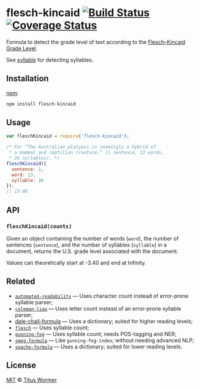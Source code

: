 # flesch-kincaid [![Build Status][travis-badge]][travis] [![Coverage Status][codecov-badge]][codecov]

Formula to detect the grade level of text according to the
[Flesch–Kincaid Grade Level][formula].

See [syllable][] for detecting syllables.

## Installation

[npm][npm-install]:

```bash
npm install flesch-kincaid
```

## Usage

```js
var fleschKincaid = require('flesch-kincaid');

/* For “The Australian platypus is seemingly a hybrid of
 * a mammal and reptilian creature.” (1 sentence, 13 words,
 * 26 syllables). */
fleschKincaid({
  sentence: 1,
  word: 13,
  syllable: 26
});
// 13.08
```

## API

### `fleschKincaid(counts)`

Given an object containing the number of words (`word`), the number of
sentences (`sentence`), and the number of syllables  (`syllable`) in a
document, returns the U.S. grade level associated with the document.

Values can theoretically start at -3.40 and end at Infinity.

## Related

*   [`automated-readability`](https://github.com/wooorm/automated-readability)
    — Uses character count instead of error-prone syllable parser;
*   [`coleman-liau`](https://github.com/wooorm/coleman-liau)
    — Uses letter count instead of an error-prone syllable parser;
*   [dale-chall-formula](https://github.com/wooorm/dale-chall-formula)
    — Uses a dictionary; suited for higher reading levels;
*   [`flesch`](https://github.com/wooorm/flesch)
    — Uses syllable count;
*   [`gunning-fog`](https://github.com/wooorm/gunning-fog)
    — Uses syllable count; needs POS-tagging and NER;
*   [`smog-formula`](https://github.com/wooorm/smog-formula)
    — Like `gunning-fog-index`; without needing advanced NLP;
*   [`spache-formula`](https://github.com/wooorm/spache-formula)
    — Uses a dictionary; suited for lower reading levels.

## License

[MIT][license] © [Titus Wormer][author]

<!-- Definitions -->

[travis-badge]: https://img.shields.io/travis/wooorm/flesch-kincaid.svg

[travis]: https://travis-ci.org/wooorm/flesch-kincaid

[codecov-badge]: https://img.shields.io/codecov/c/github/wooorm/flesch-kincaid.svg

[codecov]: https://codecov.io/github/wooorm/flesch-kincaid

[npm-install]: https://docs.npmjs.com/cli/install

[license]: LICENSE

[author]: http://wooorm.com

[formula]: http://en.wikipedia.org/wiki/Flesch–Kincaid_readability_tests#Flesch.E2.80.93Kincaid_Grade_Level

[syllable]: https://github.com/wooorm/syllable
